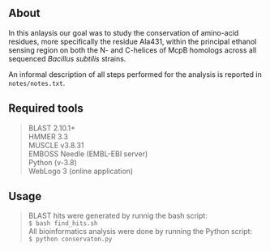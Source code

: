 About  
---
In this anlaysis our goal was to study the conservation of amino-acid residues, more specifically the residue Ala431, within the principal ethanol sensing region on both the N- and C-helices of McpB homologs across all sequenced _Bacillus subtilis_ strains.  

An informal description of all steps performed for the analysis is reported in `notes/notes.txt`.


Required tools  
---
>BLAST 2.10.1+  
HMMER 3.3  
MUSCLE v3.8.31  
EMBOSS Needle (EMBL-EBI server)  
Python (v-3.8)  
WebLogo 3 (online application)


Usage  
---
>BLAST hits were generated by runnig the bash script:  
`$ bash find_hits.sh`  
All bioinformatics analysis were done by running the Python script:  
`$ python conservaton.py`

